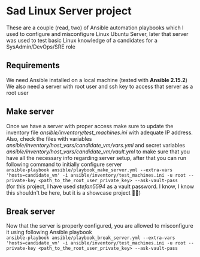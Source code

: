 # Sad Linux Server project

These are a couple (read, two) of Ansible automation playbooks which I used to configure and misconfigure Linux Ubuntu Server, later that server was used to test basic Linux knowledge of a candidates for a SysAdmin/DevOps/SRE role  

## Requirements  

We need Ansible installed on a local machine (tested with **Ansible 2.15.2**)  
We also need a server with root user and ssh key to access that server as a root user  

## Make server

Once we have a server with proper access make sure to update the inventory file *ansible/inventory/test_machines.ini* with adequate IP address. Also, check the files with variables *ansible/inventory/host_vars/candidate_vm/vars.yml* and secret variables *ansible/inventory/host_vars/candidate_vm/vault.yml* to make sure that you have all the necessary info regarding server setup, after that you can run following command to initially configure server  
`ansible-playbook ansible/playbook_make_server.yml --extra-vars 'hosts=candidate_vm' -i ansible/inventory/test_machines.ini -u root --private-key <path_to_the_root_user_private_key> --ask-vault-pass`  
(for this project, I have used *stefan5594* as a vault password. I know, I know this shouldn't be here, but it is a showcase project :man_shrugging:)

## Break server

Now that the server is properly configured, you are allowed to misconfigure it using following Ansible playbook  
`ansible-playbook ansible/playbook_break_server.yml --extra-vars 'hosts=candidate_vm' -i ansible/inventory/test_machines.ini -u root --private-key <path_to_the_root_user_private_key> --ask-vault-pass`  
